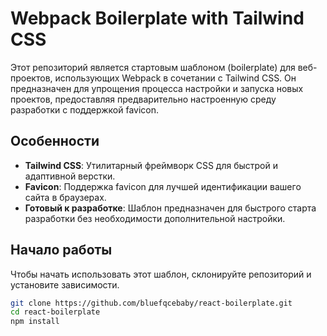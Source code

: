 # Webpack Boilerplate with Tailwind CSS

Этот репозиторий является стартовым шаблоном (boilerplate) для веб-проектов, использующих Webpack в сочетании с Tailwind CSS. Он предназначен для упрощения процесса настройки и запуска новых проектов, предоставляя предварительно настроенную среду разработки с поддержкой favicon.

## Особенности

- **Tailwind CSS**: Утилитарный фреймворк CSS для быстрой и адаптивной верстки.
- **Favicon**: Поддержка favicon для лучшей идентификации вашего сайта в браузерах.
- **Готовый к разработке**: Шаблон предназначен для быстрого старта разработки без необходимости дополнительной настройки.

## Начало работы

Чтобы начать использовать этот шаблон, склонируйте репозиторий и установите зависимости.

```bash
git clone https://github.com/bluefqcebaby/react-boilerplate.git
cd react-boilerplate
npm install
```
